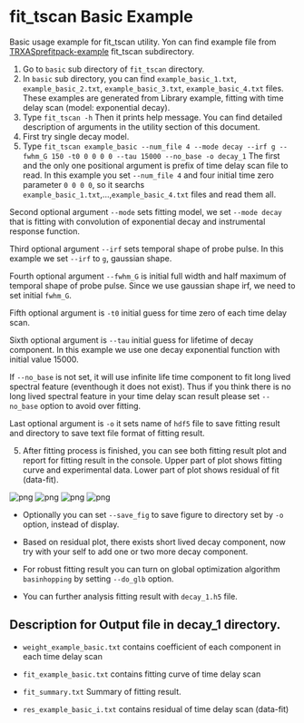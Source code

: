 # fit_tscan Basic Example

Basic usage example for fit_tscan utility.
Yon can find example file from [TRXASprefitpack-example](https://github.com/pistack/TRXASprefitpack-example/tree/v0.6.1) fit_tscan subdirectory.

1. Go to `basic` sub directory of `fit_tscan` directory.
1. In `basic` sub directory,  you can find ``example_basic_1.txt``, ``example_basic_2.txt``, ``example_basic_3.txt``, ``example_basic_4.txt`` files.
These examples are generated from Library example, fitting with time delay scan (model: exponential decay).
2. Type ``fit_tscan -h`` Then it prints help message. You can find detailed description of arguments in the utility section of this document.
3. First try single decay model.
4. Type ``fit_tscan example_basic --num_file 4 --mode decay --irf g --fwhm_G 150 -t0 0 0 0 0 --tau 15000 --no_base -o decay_1`` 
The first and the only one positional argument is prefix of time delay scan file to read. In this example you set ``--num_file 4`` and four initial time zero parameter ``0 0 0 0``, so it searchs ``example_basic_1.txt``,...,``example_basic_4.txt`` files and read them all. 

Second optional argument ``--mode`` sets fitting model, we set ``--mode decay`` that is fitting with convolution of exponential decay and instrumental response function. 

Third optional argument ``--irf`` sets temporal shape of probe pulse. In this example we set ``--irf`` to `g`, gaussian shape. 

Fourth optional argument ``--fwhm_G`` is initial full width and half maximum of temporal shape of probe pulse. Since we use gaussian shape irf, we need to set initial ``fwhm_G``. 

Fifth optional argument is ``-t0`` initial guess for time zero of each time delay scan. 

Sixth optional argument is ``--tau`` initial guess for lifetime of decay component. In this example we use one decay exponential function with initial value 15000.

If ``--no_base`` is not set, it will use infinite life time component to fit long lived spectral feature (eventhough it does not exist). Thus if you think there is no long lived spectral feature in your time delay scan result please set ``--no_base`` option to avoid over fitting.

Last optional argument is `-o` it sets name of `hdf5` file to save fitting result and directory to save text file format of fitting result.

5. After fitting process is finished, you can see both fitting result plot and report for fitting result in the console. Upper part of plot shows fitting curve and experimental data. Lower part of plot shows residual of fit (data-fit).

![png](fit_tscan_example_file/example_basic_1.png) ![png](fit_tscan_example_file/example_basic_2.png)
![png](fit_tscan_example_file/example_basic_3.png) ![png](fit_tscan_example_file/example_basic_4.png)

* Optionally you can set ``--save_fig`` to save figure to directory set by `-o` option, instead of display.

* Based on residual plot, there exists short lived decay component, now try with your self to add one or two more decay component.

* For robust fitting result you can turn on global optimization algorithm `basinhopping` by setting `--do_glb` option.

* You can further analysis fitting result with `decay_1.h5` file.

## Description for Output file in decay_1 directory.

* ``weight_example_basic.txt`` contains coefficient of each component in each time delay scan

* ``fit_example_basic.txt`` contains fitting curve of time delay scan

* ``fit_summary.txt`` Summary of fitting result.

* ``res_example_basic_i.txt`` contains residual of time delay scan (data-fit)